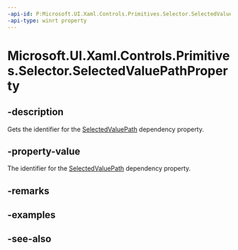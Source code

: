 ```yaml
---
-api-id: P:Microsoft.UI.Xaml.Controls.Primitives.Selector.SelectedValuePathProperty
-api-type: winrt property
---
```


<!-- Property syntax
public Windows.UI.Xaml.DependencyProperty SelectedValuePathProperty { get; }
-->

# Microsoft.UI.Xaml.Controls.Primitives.Selector.SelectedValuePathProperty

## -description
Gets the identifier for the [SelectedValuePath](selector_selectedvaluepath.md) dependency property.

## -property-value
The identifier for the [SelectedValuePath](selector_selectedvaluepath.md) dependency property.

## -remarks

## -examples

## -see-also
